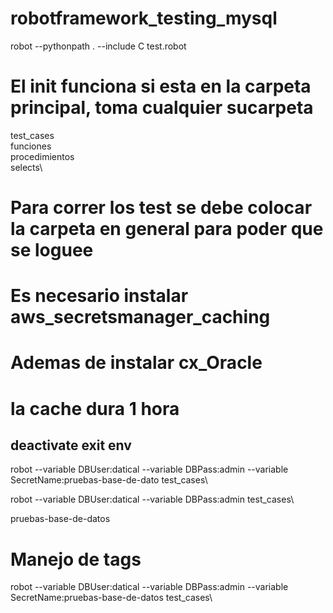 # robotframework_testing_mysql

robot --pythonpath . --include C test.robot

# El init funciona si esta en la carpeta principal, toma cualquier sucarpeta

test_cases\
    funciones\
    procedimientos\
    selects\
    


# Para correr los test se debe colocar la carpeta en general para poder que se loguee
# Es necesario instalar aws_secretsmanager_caching
# Ademas de instalar cx_Oracle

# la cache dura 1 hora

## deactivate exit env

robot --variable DBUser:datical --variable DBPass:admin  --variable SecretName:pruebas-base-de-dato  test_cases\


robot --variable DBUser:datical --variable DBPass:admin test_cases\


pruebas-base-de-datos

# Manejo de tags



robot --variable DBUser:datical --variable DBPass:admin  --variable SecretName:pruebas-base-de-datos 
 test_cases\